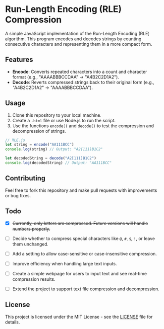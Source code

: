 # Run-Length Encoding (RLE) Compression

A simple JavaScript implementation of the Run-Length Encoding (RLE) algorithm. This program encodes and decodes strings by counting consecutive characters and representing them in a more compact form.

## Features
- **Encode**: Converts repeated characters into a count and character format (e.g., "AAAABBBCCDAA" → "A4B2C2D1A2").
- **Decode**: Reverts compressed strings back to their original form (e.g., "A4B2C2D1A2" → "AAAABBBCCDAA").

## Usage
1. Clone this repository to your local machine.
2. Create a `.html` file or use Node.js to run the script.
3. Use the functions `encode()` and `decode()` to test the compression and decompression of strings.

```js
// RLE.js
let string = encode("AA111BCC")
console.log(string) // Output: "A2[111]B1C2"

let decodedString = decode("A2[111]B1C2")
console.log(decodedString) // Output: "AA111BCC"
```

## Contributing
Feel free to fork this repository and make pull requests with improvements or bug fixes.
 
## Todo

- [x] ~~Currently, only letters are compressed. Future versions will handle numbers properly.~~
- [ ] Decide whether to compress special characters like `@`, `#`, `$`, `!`, or leave them unchanged.
- [ ] Add a setting to allow case-sensitive or case-insensitive compression.
- [ ] Improve efficiency when handling large text inputs.
- [ ] Create a simple webpage for users to input text and see real-time compression results.
- [ ] Extend the project to support text file compression and decompression.


## License
This project is licensed under the MIT License - see the [LICENSE](LICENSE) file for details.